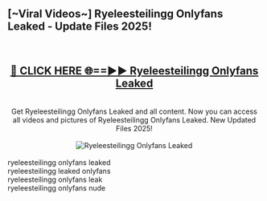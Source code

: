 <h2>[~Viral Videos~] Ryeleesteilingg Onlyfans Leaked - Update Files 2025!</h2>
<br>
<div align="center">
<h2><a href="https://betterlinks.top/A2PfLJ" rel="nofollow">🔴 CLICK HERE 🌐==►► Ryeleesteilingg Onlyfans Leaked</a></h2>
<br>
Get Ryeleesteilingg Onlyfans Leaked and all content. Now you can access all videos and pictures of Ryeleesteilingg Onlyfans Leaked. New Updated Files 2025!
<br>
<br>
<a href="https://betterlinks.top/A2PfLJ" rel="nofollow" data-target="animated-image.originalLink"><img src="https://i.ibb.co.com/WyWwxjT/player-gif2.gif" alt="Ryeleesteilingg Onlyfans Leaked" style="max-width: 100%; display: inline-block;" data-target="animated-image.originalImage"></a>
</div>
<br>
ryeleesteilingg onlyfans leaked<br>
ryeleesteilingg leaked onlyfans<br>
ryeleesteilingg onlyfans leak<br>
ryeleesteilingg onlyfans nude